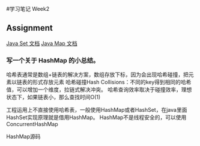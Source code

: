 #学习笔记 Week2

## Assignment
[Java Set 文档](https://docs.oracle.com/en/java/javase/12/docs/api/java.base/java/util/Set.html)
[Java Map 文档](https://docs.oracle.com/en/java/javase/12/docs/api/java.base/java/util/Map.html)

### 写一个关于 HashMap 的小总结。
哈希表通常是数组+链表的解决方案，数组存放下标，因为会出现哈希碰撞，把元素以链表的形式存放元素
哈希碰撞Hash Collisions：不同的key得到相同的哈希值，可以增加一个维度，拉链式解决冲突。
哈希查询效率取决于碰撞效率，理想状态下，如果链表小，那么查找时间O(1)

工程运用上不直接使用哈希表，一般使用HashMap或者HashSet，在java里面HashSet实现原理就是借用HashMap。
HashMap不是线程安全的，可以使用ConcurrentHashMap

HashMap源码
